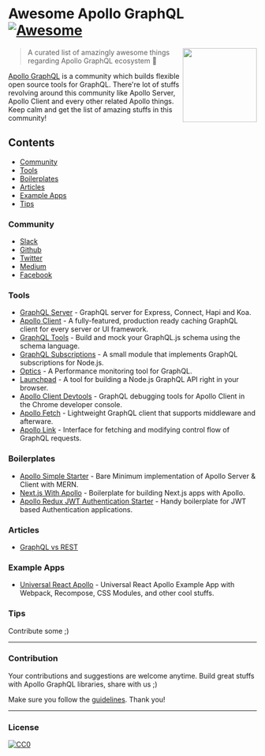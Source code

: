 # Awesome Apollo GraphQL [![Awesome](https://cdn.rawgit.com/sindresorhus/awesome/d7305f38d29fed78fa85652e3a63e154dd8e8829/media/badge.svg)](https://github.com/sindresorhus/awesome)

[<img src="http://rawgit.com/ooade/awesome-apollo-graphql/master/logo.svg" align="right" width="150">](https://dev.apollodata.com)

> A curated list of amazingly awesome things regarding Apollo GraphQL ecosystem :star2:

[Apollo GraphQL](https://github.com/apollographql) is a community which builds flexible open source tools for GraphQL. There're lot of stuffs revolving around this community like Apollo Server, Apollo Client and every other related Apollo things. Keep calm and get the list of amazing stuffs in this community!

## Contents
- [Community](#community)
- [Tools](#tools)
- [Boilerplates](#boilerplates)
- [Articles](#articles)
- [Example Apps](#example-apps)
- [Tips](#tips)

### Community
- [Slack](https://www.apollographql.com/#slack)
- [Github](https://github.com/apollographql)
- [Twitter](https://twitter.com/apollographql)
- [Medium](https://medium.com/apollo-stack)
- [Facebook](https://www.facebook.com/apollographql)

### Tools
- [GraphQL Server](https://github.com/apollographql/graphql-server) - GraphQL server for Express, Connect, Hapi and Koa.
- [Apollo Client](https://github.com/apollographql/apollo-client) - A fully-featured, production ready caching GraphQL client for every server or UI framework.
- [GraphQL Tools](https://github.com/apollographql/graphql-tools) - Build and mock your GraphQL.js schema using the schema language.
- [GraphQL Subscriptions](https://github.com/apollographql/graphql-subscriptions) - A small module that implements GraphQL subscriptions for Node.js.
- [Optics](http://www.apollodata.com/optics) - A Performance monitoring tool for GraphQL.
- [Launchpad](https://github.com/apollographql/launchpad) - A tool for building a Node.js GraphQL API right in your browser.
- [Apollo Client Devtools](https://github.com/apollographql/apollo-client-devtools) - GraphQL debugging tools for Apollo Client in the Chrome developer console.
- [Apollo Fetch](https://github.com/apollographql/apollo-fetch) - Lightweight GraphQL client that supports middleware and afterware.
- [Apollo Link](https://github.com/apollographql/apollo-link) -  Interface for fetching and modifying control flow of GraphQL requests.

### Boilerplates
- [Apollo Simple Starter](https://github.com/ooade/ApolloSimpleStarter) - Bare Minimum implementation of Apollo Server & Client with MERN.
- [Next.js With Apollo](https://github.com/zeit/next.js/tree/master/examples/with-apollo) - Boilerplate for building Next.js apps with Apollo.
- [Apollo Redux JWT Authentication Starter](https://github.com/MacKentoch/react-redux-graphql-apollo-bootstrap-webpack-starter) - Handy boilerplate for JWT based Authentication applications.

### Articles
- [GraphQL vs REST](https://dev-blog.apollodata.com/graphql-vs-rest-5d425123e34b)

### Example Apps
- [Universal React Apollo](https://github.com/WeLikeGraphQL/universal-react-apollo-example) - Universal React Apollo Example App with Webpack, Recompose, CSS Modules, and other cool stuffs.

### Tips
Contribute some ;)

---
### Contribution
Your contributions and suggestions are welcome anytime. Build great stuffs with Apollo GraphQL libraries, share with us ;)

Make sure you follow the [guidelines](/contributing.md). Thank you!

---
### License
[![CC0](http://mirrors.creativecommons.org/presskit/buttons/88x31/svg/cc-zero.svg)](http://creativecommons.org/publicdomain/zero/1.0/)
